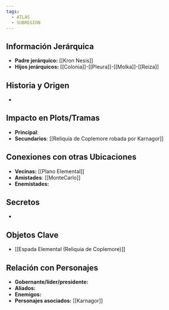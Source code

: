 ```yaml
---
tags:
  - ATLAS
  - SUBREGION
---
```

## Información Jerárquica
- **Padre jerárquico:** [[Kron Nesis]]
- **Hijos jerárquicos:** [[Colonia]]-[[Pleura]]-[[Molka]]-[[Reiza]]

## Historia y Origen
- 

## Impacto en Plots/Tramas 
- **Principal**: 
- **Secundarios**: [[Reliquia de Coplemore robada por Karnagor]]

## Conexiones con otras Ubicaciones
- **Vecinas:** [[Plano Elemental]]
- **Amistades**: [[MonteCarlo]]
- **Enemistades:**

## Secretos 
- 

## Objetos Clave
- [[Espada Elemental (Reliquia de Coplemore)]]

## Relación con Personajes 
- **Gobernante/líder/presidente:**
- **Aliados:**
- **Enemigos:**
- **Personajes asociados:** [[Karnagor]]
